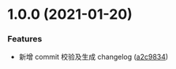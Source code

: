 # 1.0.0 (2021-01-20)

### Features

- 新增 commit 校验及生成 changelog ([a2c9834](https://github.com/zreal-leo/zreal-leo.github.io/commit/a2c98345a1ce86a178adb39ceeaffd0cc4ee6c0e))
